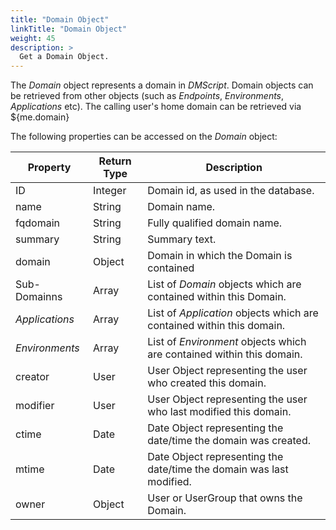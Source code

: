 ```yaml
---
title: "Domain Object"
linkTitle: "Domain Object"
weight: 45
description: >
  Get a Domain Object. 
---
```


The _Domain_ object represents a domain in _DMScript_. Domain objects can be retrieved from other objects (such as _Endpoints_, _Environments_, _Applications_ etc). The calling user's home domain can be retrieved via ${me.domain}

The following properties can be accessed on the _Domain_ object:

| **Property**   | **Return Type** | **Description**                                                       |
|----------------|-----------------|-----------------------------------------------------------------------|
| ID             | Integer         | Domain id, as used in the database.                                   |
| name           | String          | Domain name.                                                          |
| fqdomain       | String          | Fully qualified domain name.                                          |
| summary        | String          | Summary text.                                                         |
| domain         | Object          | Domain in which the Domain is contained                               |
| Sub-Domainns     | Array           | List of _Domain_ objects which are contained within this Domain.      |
| _Applications_ | Array           | List of _Application_ objects which are contained within this domain. |
| _Environments_ | Array           | List of _Environment_ objects which are contained within this domain. |
| creator        | User            | User Object representing the user who created this domain.            |
| modifier       | User            | User Object representing the user who last modified this domain.      |
| ctime          | Date            | Date Object representing the date/time the domain was created.        |
| mtime          | Date            | Date Object representing the date/time the domain was last modified.  |
| owner          | Object          | User or UserGroup that owns the Domain.                               |
